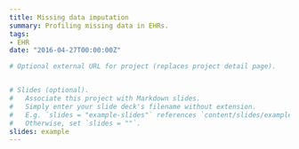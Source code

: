 ```yaml
---
title: Missing data imputation
summary: Profiling missing data in EHRs.
tags:
- EHR
date: "2016-04-27T00:00:00Z"

# Optional external URL for project (replaces project detail page).


# Slides (optional).
#   Associate this project with Markdown slides.
#   Simply enter your slide deck's filename without extension.
#   E.g. `slides = "example-slides"` references `content/slides/example-slides.md`.
#   Otherwise, set `slides = ""`.
slides: example
---
```

